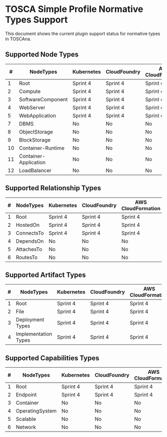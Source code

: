 # TOSCA Simple Profile Normative Types Support

This document shows the current plugin support status for normative types in TOSCAna.

## Supported Node Types

| #   | NodeTypes             | Kubernetes | CloudFoundry | AWS CloudFormation |
| --- | --------------------- | ---------- | ------------ | ------------------ |
| 1   | Root                  | Sprint 4   | Sprint 4     | Sprint 4           |
| 2   | Compute               | Sprint 4   | Sprint 4     | Sprint 4           |
| 3   | SoftwareComponent     | Sprint 4   | Sprint 4     | Sprint 4           |
| 4   | WebServer             | Sprint 4   | Sprint 4     | Sprint 4           |
| 5   | WebApplication        | Sprint 4   | Sprint 4     | Sprint 4           |
| 7   | DBMS                  | No         | No           | No                 |
| 8   | ObjectStorage         | No         | No           | No                 |
| 9   | BlockStorage          | No         | No           | No                 |
| 10  | Container-Runtime     | No         | No           | No                 |
| 11  | Container-Application | No         | No           | No                 |
| 12  | LoadBalancer          | No         | No           | No                 |

## Supported Relationship Types

| #   | NodeTypes  | Kubernetes | CloudFoundry | AWS CloudFormation |
| --- | ---------- | ---------- | ------------ | ------------------ |
| 1   | Root       | Sprint 4   | Sprint 4     | Sprint 4           |
| 2   | HostedOn   | Sprint 4   | Sprint 4     | Sprint 4           |
| 3   | ConnectsTo | Sprint 4   | Sprint 4     | Sprint 4           |
| 4   | DependsOn  | No         | No           | No                 |
| 5   | AttachesTo | No         | No           | No                 |
| 6   | RoutesTo   | No         | No           | No                 |

## Supported Artifact Types

| #   | NodeTypes            | Kubernetes | CloudFoundry | AWS CloudFormation |
| --- | -------------------- | ---------- | ------------ | ------------------ |
| 1   | Root                 | Sprint 4   | Sprint 4     | Sprint 4           |
| 2   | File                 | Sprint 4   | Sprint 4     | Sprint 4           |
| 3   | Deployment Types     | Sprint 4   | Sprint 4     | Sprint 4           |
| 4   | Implementation Types | Sprint 4   | Sprint 4     | Sprint 4           |

## Supported Capabilities Types

| #   | NodeTypes       | Kubernetes | CloudFoundry | AWS CloudFormation |
| --- | --------------- | ---------- | ------------ | ------------------ |
| 1   | Root            | Sprint 4   | Sprint 4     | Sprint 4           |
| 2   | Endpoint        | Sprint 4   | Sprint 4     | Sprint 4           |
| 3   | Container       | No         | No           | No                 |
| 4   | OperatingSystem | No         | No           | No                 |
| 5   | Scalable        | No         | No           | No                 |
| 6   | Network         | No         | No           | No                 |
